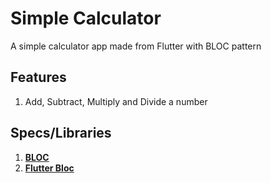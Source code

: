 # Simple Calculator

A simple calculator app made from Flutter with BLOC pattern

## Features

1. Add, Subtract, Multiply and Divide a number

## Specs/Libraries

1. [**BLOC**](https://github.com/felangel/bloc/tree/master/packages/bloc)
2. [**Flutter Bloc**](https://github.com/felangel/bloc/tree/master/packages/flutter_bloc)
